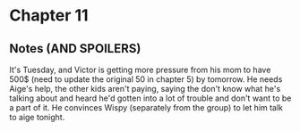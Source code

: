 # Chapter 11
## Notes (AND SPOILERS)

It's Tuesday, and Victor is getting more pressure from his mom to have 500$ (need to update the original 50 in chapter 5) by tomorrow. He needs Aige's help, the other kids aren't paying, saying the don't know what he's talking about and heard he'd gotten into a lot of trouble and don't want to be a part of it. He convinces Wispy (separately from the group) to let him talk to aige tonight.
